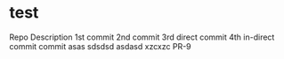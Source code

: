 # test
Repo Description
1st commit
2nd commit
3rd direct commit
4th in-direct commit
commit
asas
sdsdsd
asdasd
xzcxzc
PR-9